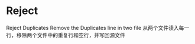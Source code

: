 Reject
======

Reject Duplicates
Remove the Duplicates line in two file 
从两个文件读入每一行，移除两个文件中的重复行和空行，并写回源文件
